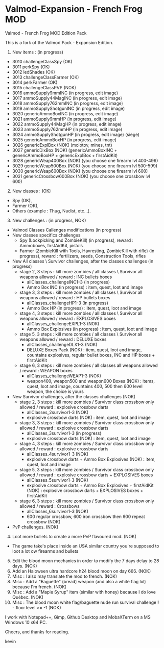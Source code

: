# Valmod-Expansion - French Frog MOD
Valmod - French Frog MOD Edition Pack

This is a fork of the Valmod Pack - Expansion Edition.
1. New items : (in progress)
 - 3010 challengeClassSpy (OK)
 - 3011 perkSpy (OK)
 - 3012 ledShades (OK)
 - 3013 challengeClassFarmer (OK)
 - 3014 perkFarmer (OK)
 - 3015 challengeClassPVP (NOK)
 - 3016 ammoSupply9mmINC (in progress, edit image)
 - 3017 ammoSupply44MagINC (in progress, edit image)
 - 3018 ammoSupply762mmINC (in progress, edit image)
 - 3019 ammoSupplyShotgunINC (in progress, edit image)
 - 3020 genericAmmoBoxINC (in progress, edit image)
 - 3021 ammoSupply9mmHP (in progress, edit image)
 - 3022 ammoSupply44MagHP (in progress, edit image)
 - 3023 ammoSupply762mmHP (in progress, edit image)
 - 3024 ammoSupplyShotgunHP (in progress, edit image) (siege)
 - 3025 genericAmmoBoxHP (in progress, edit image)
 - 3026 genericExplBox (NOK) (molotov, mines, tnt)
 - 3027 genericDlxBox (NOK) (genericAmmoBoxINC + genericAmmoBoxHP + genericExplBox + firstAidKit)
 - 3028 genericWeap400Box (NOK) (you choose one firearm lvl 400-499)
 - 3029 genericWeap500Box (NOK) (you choose one firearm lvl 500-599)
 - 3030 genericWeap600Box (NOK) (you choose one firearm lvl 600)
 - 3031 genericCrossbow600Box (NOK) (you choose one crossbow lvl 600)
2. New classes : (OK)
 - Spy (OK),
 - Farmer (OK),
 - Others (example : Thug, Nudist, etc...).
3. New challenges : (in progress, NOK)
 - Valmod Classes Callenges modifications (in progress)
 - New classes specifics challenges
	- Spy (Lockpicking and ZombieKill) (in progress), reward : Ammoboxes, firstAidKit, pistols
	- Farmer (ZombieKill with Tools, Havresting, ZombieKill with rifle) (in progress), reward : fertilizers, seeds, Construction Tools, rifles
 - New All classes \ Survivor challenges, after the classes challenges (in progress)
	- stage 2, 3 steps : kill more zombies / all classes \ Survivor all weapons allowed / reward : INC bullets boxes
		- allClasses_challengeINC1-3 (in progress)
		- Ammo Box INC (in progress) : item, quest, loot and image
	- stage 3, 3 steps : kill more zombies / all classes \ Survivor all weapons allowed / reward : HP bullets boxes
		- allClasses_challengeHP1-3 (in progress)
		- Ammo Box HP (in progress) : item, quest, loot and image
	- stage 4, 3 steps : kill more zombies / all classes \ Survivor all weapons allowed / reward : EXPLOSIVES boxes
		- allClasses_challengeEXPL1-3 (NOK)
		- Ammo Box Explosives (in progress) : item, quest, loot and image
	- stage 5, 3 steps : kill more zombies / all classes \ Survivor all weapons allowed / reward : DELUXE boxes
		- allClasses_challengeDLX1-3 (NOK)
		- DELUXE Boxes Pack (NOK) : item, quest, loot and image, countains explosives, regular bullet boxes, INC and HP boxes + firstAidKit
	- stage 6, 3 steps : kill more zombies / all classes all weapons allowed / reward : WEAPON boxes
		- allClasses_challengeWEAP1-3 (NOK)
		- weapon400, weapon500 and weapon600 Boxes (NOK) : items, quest, loot and image, countains 400, 500 then 600 level weapon, the choice is yours
 - New Survivor challenges, after the classes challenges (NOK)
	- stage 2, 3 steps : kill more zombies / Survivor class crossbow only allowed / reward : explosive crossbow darts
		- allClasses_2survivor1-3 (NOK)
		- explosive crossbow darts (NOK) : item, quest, loot and image
	- stage 3, 3 steps : kill more zombies / Survivor class crossbow only allowed / reward : explosive crossbow darts
		- allClasses_3survivor1-3 (in progress)
		- explosive crossbow darts (NOK) : item, quest, loot and image
	- stage 4, 3 steps : kill more zombies / Survivor class crossbow only allowed / reward : explosive crossbow darts
		- allClasses_4survivor1-3 (NOK)
		- explosive crossbow darts + Ammo Box Explosives (NOK) : item, quest, loot and image
	- stage 5, 3 steps : kill more zombies / Survivor class crossbow only allowed / reward : explosive crossbow darts + EXPLOSIVES boxes
		- allClasses_5survivor1-3 (NOK)
		- explosive crossbow darts + Ammo Box Explosives + firstAidKit (NOK) : explosive crossbow darts + EXPLOSIVES boxes + firstAidKit
	- stage 6, 3 steps : kill more zombies / Survivor class crossbow only allowed / reward : Crossbows
		- allClasses_6survivor1-3 (NOK)
		- 600 regular crossbow, 600 iron crossbow then 600 repeat crossbow (NOK)
 - PvP challenges. (NOK)
4. Loot more bullets to create a more PvP flavoured mod. (NOK)
 - The game take's place inside an USA similar country you're supposed to loot a lot ow firearms and bullets
5. Edit the blood moon mechanics in order to modify the 7 days delay to 28 days. (NOK)
6. Add an Haloween ultra hardcore h24 blood moon on day 666. (NOK)
7. Misc : I also may translate the mod to french. (NOK)
8. Misc : Add a "Baguette" (bread) weapon (and also a white flag lol) because I'm french. (NOK)
9. Misc : Add a "Maple Syrup" item (similar with honey) because I do love Québec. (NOK)
10. Misc : The blood moon white flag/baguette nude run survival challenge ! - floor level >= -1 (NOK)

I work with Notepad++, Gimp, Github Desktop and MobaXTerm on a MS Windows 10 x64 PC.

Cheers, and thanks for reading.

kevin
